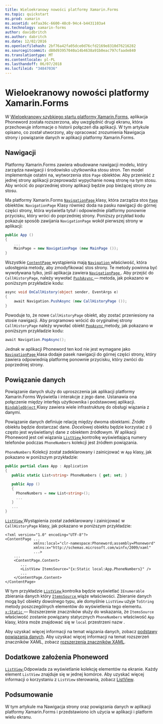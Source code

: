```yaml
---
title: Wieloekranowy nowości platformy Xamarin.Forms
ms.topic: quickstart
ms.prod: xamarin
ms.assetid: e4faa36c-6600-48c0-94c4-b4431103a4
ms.technology: xamarin-forms
author: davidbritch
ms.author: dabritch
ms.date: 12/02/2016
ms.openlocfilehash: 2bf76a42fa05dce0d76cfd2169e8310d76216282
ms.sourcegitcommit: d80d93957040a14b4638a91b0eac797cfaade840
ms.translationtype: MT
ms.contentlocale: pl-PL
ms.lasthandoff: 06/07/2018
ms.locfileid: "34847036"
---
```

# <a name="xamarinforms-multiscreen-deep-dive"></a>Wieloekranowy nowości platformy Xamarin.Forms

W [Wieloekranowy szybkiego startu platformy Xamarin.Forms](~/xamarin-forms/get-started/hello-xamarin-forms-multiscreen/quickstart.md), aplikacja Phoneword została rozszerzona, aby uwzględnić drugi ekranu, która przechowuje informacje o historii połączeń dla aplikacji. W tym artykule opisano, co został utworzony, aby opracować zrozumienia Nawigacja strony i powiązanie danych w aplikacji platformy Xamarin.Forms.

## <a name="navigation"></a>Nawigacji

Platformy Xamarin.Forms zawiera wbudowane nawigacji modelu, który zarządza nawigacji i środowisko użytkownika stosu stron. Ten model implementuje ostatni na, wytworzenia stos `Page` obiektów. Aby przenieść z jednej strony aplikacji przeprowadzi wypychanie nową stronę na tym stosu. Aby wrócić do poprzedniej strony aplikacji będzie pop bieżącej strony ze stosu.

Ma platformy Xamarin.Forms [ `NavigationPage` ](https://developer.xamarin.com/api/type/Xamarin.Forms.NavigationPage/) klasy, która zarządza stos [ `Page` ](https://developer.xamarin.com/api/type/Xamarin.Forms.Page/) obiektów. `NavigationPage` Klasy również doda na pasku nawigacji do górnej części strony, która wyświetla tytuł i odpowiednie platformy <span class="uiitem">ponownie</span> przycisku, który wróci do poprzedniej strony. Poniższy przykład kodu pokazuje sposób zawijania `NavigationPage` wokół pierwszej strony w aplikacji:

```csharp
public App ()
{
    ...
    MainPage = new NavigationPage (new MainPage ());
}
```

Wszystkie [ `ContentPage` ](https://developer.xamarin.com/api/type/Xamarin.Forms.ContentPage/) wystąpienia mają [ `Navigation` ](https://developer.xamarin.com/api/property/Xamarin.Forms.VisualElement.Navigation/) właściwość, która udostępnia metody, aby zmodyfikować stos strony. Te metody powinna być wywoływana tylko, jeśli aplikacja zawiera [ `NavigationPage` ](https://developer.xamarin.com/api/type/Xamarin.Forms.NavigationPage/). Aby przejść do `CallHistoryPage`, należy wywołać [ `PushAsync` ](https://developer.xamarin.com/api/member/Xamarin.Forms.NavigationPage.PushAsync/p/Xamarin.Forms.Page/) — metoda, jak pokazano w poniższym przykładzie kodu:

```csharp
async void OnCallHistory(object sender, EventArgs e)
{
    await Navigation.PushAsync (new CallHistoryPage ());
}
```

Powoduje to, że nowe `CallHistoryPage` obiekt, aby zostać przeniesiony na stosie nawigacji. Aby programowo wrócić do oryginalnej strony `CallHistoryPage` należy wywołać obiekt [ `PopAsync` ](https://developer.xamarin.com/api/member/Xamarin.Forms.NavigationPage.PopAsync()/) metody, jak pokazano w poniższym przykładzie kodu:

```csharp
await Navigation.PopAsync();
```

Jednak w aplikacji Phoneword ten kod nie jest wymagane jako [ `NavigationPage` ](https://developer.xamarin.com/api/type/Xamarin.Forms.NavigationPage/) klasa dodaje pasek nawigacji do górnej części strony, który zawiera odpowiednią platformę <span class="uiitem">ponownie</span> przycisku, który zwróci do poprzedniej strony.

## <a name="data-binding"></a>Powiązanie danych

Powiązanie danych służy do uproszczenia jak aplikacji platformy Xamarin.Forms Wyświetla i interakcje z jego dane. Ustanawia ona połączenie między interfejs użytkownika i podstawowej aplikacji. [ `BindableObject` ](https://developer.xamarin.com/api/type/Xamarin.Forms.BindableObject/) Klasy zawiera wiele infrastrukturę do obsługi wiązania z danymi.

Powiązanie danych definiuje relację między dwoma obiektami. *Źródła* obiektu będzie dostarczać dane. *Docelowej* obiektu będzie korzystać z (i często jest wyświetlany) dane z obiektem źródłowym. W aplikacji Phoneword jest cel wiązania [ `ListView` ](https://developer.xamarin.com/api/type/Xamarin.Forms.ListView/) kontrolkę wyświetlającą numery telefonów podczas `PhoneNumbers` kolekcji jest źródłem powiązania.

`PhoneNumbers` Kolekcji został zadeklarowany i zainicjować w `App` klasy, jak pokazano w poniższym przykładzie:

```csharp
public partial class App : Application
{
   public static List<string> PhoneNumbers { get; set; }

   public App ()
   {
     PhoneNumbers = new List<string>();
     ...
   }
   ...
}
```

[ `ListView` ](https://developer.xamarin.com/api/type/Xamarin.Forms.ListView/) Wystąpienia został zadeklarowany i zainicjować w `CallHistoryPage` klasy, jak pokazano w poniższym przykładzie:

```xaml
<?xml version="1.0" encoding="UTF-8"?>
<ContentPage ...
             xmlns:local="clr-namespace:Phoneword;assembly=Phoneword"
             xmlns:x="http://schemas.microsoft.com/winfx/2009/xaml"
             ...>
    ...
    <ContentPage.Content>
       ...
       <ListView ItemsSource="{x:Static local:App.PhoneNumbers}" />
       ...
    </ContentPage.Content>
</ContentPage>
```

W tym przykładzie [ `ListView` ](https://developer.xamarin.com/api/type/Xamarin.Forms.ListView/) kontrolka będzie wyświetlać `IEnumerable` zbierania danych który [ `ItemsSource` ](https://developer.xamarin.com/api/property/Xamarin.Forms.ItemsView.ItemsSource/) wiąże właściwości. Zbieranie danych mogą być obiekty dowolnego typu, ale domyślnie `ListView` użyje `ToString` metody poszczególnych elementów do wyświetlenia tego elementu. [ `x:Static` ](https://developer.xamarin.com/api/type/Xamarin.Forms.Xaml.StaticExtension/) — Rozszerzenie znaczników służy do wskazania, że `ItemsSource` właściwość zostanie powiązany statycznych `PhoneNumbers` właściwość `App` klasy, która może znajdować się w `local` przestrzeni nazw .

Aby uzyskać więcej informacji na temat wiązania danych, zobacz [podstawy powiązania danych](~/xamarin-forms/xaml/xaml-basics/data-binding-basics.md). Aby uzyskać więcej informacji na temat rozszerzeń znaczników XAML, zobacz [rozszerzenia znaczników XAML](~/xamarin-forms/xaml/xaml-basics/xaml-markup-extensions.md).

## <a name="additional-concepts-introduced-in-phoneword"></a>Dodatkowe założenia Phoneword

[ `ListView` ](https://developer.xamarin.com/api/type/Xamarin.Forms.ListView/) Odpowiada za wyświetlanie kolekcję elementów na ekranie. Każdy element `ListView` znajduje się w jednej komórce. Aby uzyskać więcej informacji o korzystaniu z `ListView` sterowania, zobacz [ListView](~/xamarin-forms/user-interface/listview/index.md).

## <a name="summary"></a>Podsumowanie

W tym artykule ma Nawigacja strony oraz powiązania danych w aplikacji platformy Xamarin.Forms i przedstawiono ich użycia w aplikacji i platform wielu ekranu.
